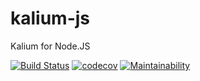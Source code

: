 # kalium-js
Kalium for Node.JS

[![Build Status](https://travis-ci.org/alkal-io/kalium-js.svg?branch=master)](https://travis-ci.org/alkal-io/kalium-js)
[![codecov](https://codecov.io/gh/alkal-io/kalium-js/branch/master/graph/badge.svg)](https://codecov.io/gh/alkal-io/kalium-js)
[![Maintainability](https://api.codeclimate.com/v1/badges/c16b14acbc8d0f65bff7/maintainability)](https://codeclimate.com/github/alkal-io/kalium-js/maintainability)
